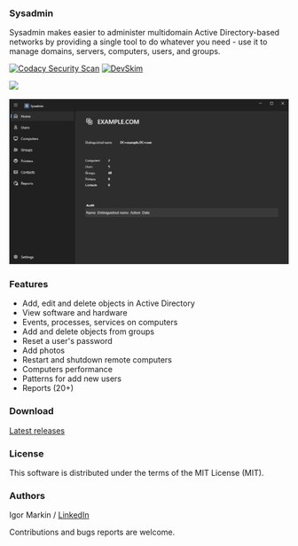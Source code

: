 ### Sysadmin

Sysadmin makes easier to administer multidomain Active Directory-based networks by providing a single tool to do whatever you need - use it to manage domains, servers, computers, users, and groups.

[![Codacy Security Scan](https://github.com/sysadminanywhere/sysadmin/actions/workflows/codacy.yml/badge.svg?branch=main)](https://github.com/sysadminanywhere/sysadmin/actions/workflows/codacy.yml)
[![DevSkim](https://github.com/sysadminanywhere/sysadmin/actions/workflows/devskim.yml/badge.svg?branch=main)](https://github.com/sysadminanywhere/sysadmin/actions/workflows/devskim.yml)

![](https://img.shields.io/badge/.net-6-blue)

![Sysadmin Screenshot](Images/screen02.png)

### Features

- Add, edit and delete objects in Active Directory
- View software and hardware
- Events, processes, services on computers
- Add and delete objects from groups
- Reset a user's password
- Add photos
- Restart and shutdown remote computers
- Computers performance
- Patterns for add new users
- Reports (20+)

### Download

[Latest releases](https://github.com/sysadminanywhere/sysadmin/releases)

### License

This software is distributed under the terms of the MIT License (MIT).

### Authors

Igor Markin / [LinkedIn](https://www.linkedin.com/in/igor-markin/)



Contributions and bugs reports are welcome.
